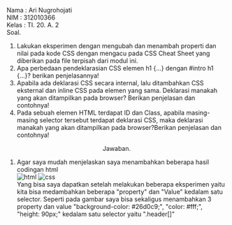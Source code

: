 Nama  : Ari Nugrohojati <br>
NIM   : 312010366 <br>
Kelas : TI. 20. A. 2 <br>
  Soal.
1. Lakukan eksperimen dengan mengubah dan menambah properti dan nilai pada kode CSS dengan mengacu pada CSS Cheat Sheet yang diberikan pada file terpisah dari modul ini.
2. Apa perbedaan pendeklarasian CSS elemen h1 {...} dengan #intro h1 {...}? berikan penjelasannya!
3. Apabila ada deklarasi CSS secara internal, lalu ditambahkan CSS eksternal dan inline CSS pada elemen yang sama. Deklarasi manakah yang akan ditampilkan pada browser? Berikan penjelasan dan contohnya!
4. Pada sebuah elemen HTML terdapat ID dan Class, apabila masing-masing selector tersebut terdapat deklarasi CSS, maka deklarasi manakah yang akan ditampilkan pada browser?Berikan penjelasan dan contohnya!
<p align="center">Jawaban.</p>

1. Agar saya mudah menjelaskan saya menambahkan beberapa hasil codingan html <br>
![html](https://user-images.githubusercontent.com/101261241/159152829-8c6b8507-b49d-40aa-bbf9-ab0c495983ab.PNG)
![css](https://user-images.githubusercontent.com/101261241/159152966-7731f8cb-9dd1-4795-9f97-17c348b971be.PNG) <br>
Yang bisa saya dapatkan setelah melakukan beberapa eksperimen yaitu kita bisa medambahkan beberapa "property" dan "Value" kedalam satu selector. Seperti pada gambar saya bisa sekaligus menambahkan 3 property dan value "background-color: #26d0c9;", "color: #fff;", "height: 90px;" kedalam satu selector yaitu ".header[]"
